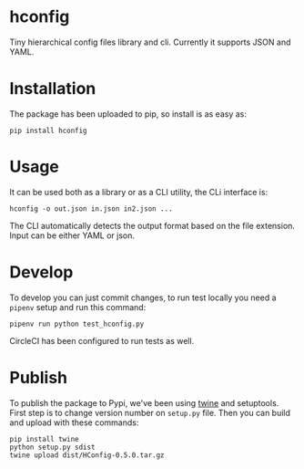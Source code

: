# hconfig

Tiny hierarchical config files library and cli. Currently it supports JSON and YAML.

# Installation

The package has been uploaded to pip, so install is as easy as:

```
pip install hconfig
```

# Usage

It can be used both as a library or as a CLI utility, the CLi interface is:

```
hconfig -o out.json in.json in2.json ...
```

The CLI automatically detects the output format based on the file extension. Input can be either YAML or json.

# Develop

To develop you can just commit changes, to run test locally you need a `pipenv` setup and run this command:

```
pipenv run python test_hconfig.py
```

CircleCI has been configured to run tests as well.

# Publish

To publish the package to Pypi, we've been using [twine](https://pypi.org/project/twine/) and setuptools. First step is to change version number on `setup.py` file. Then you can build and upload with these commands:

```
pip install twine
python setup.py sdist
twine upload dist/HConfig-0.5.0.tar.gz
```
